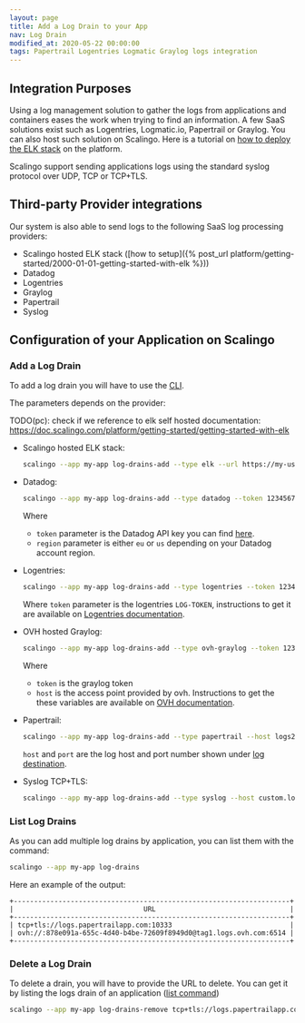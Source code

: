 ```yaml
---
layout: page
title: Add a Log Drain to your App
nav: Log Drain
modified_at: 2020-05-22 00:00:00
tags: Papertrail Logentries Logmatic Graylog logs integration
---
```


## Integration Purposes

Using a log management solution to gather the logs from applications and
containers eases the work when trying to find an information.
A few SaaS solutions exist such as Logentries, Logmatic.io, Papertrail or
Graylog.
You can also host such solution on Scalingo. Here is a tutorial on
[how to deploy the ELK
stack](https://scalingo.com/articles/2018/02/23/running-the-elk-stack-on-scalingo.html)
on the platform.

Scalingo support sending applications logs using the standard
syslog protocol over UDP, TCP or TCP+TLS.

## Third-party Provider integrations

Our system is also able to send logs to the following SaaS log processing providers:

* Scalingo hosted ELK stack ([how to setup]({% post_url platform/getting-started/2000-01-01-getting-started-with-elk %}))
* Datadog
* Logentries
* Graylog
* Papertrail
* Syslog

## Configuration of your Application on Scalingo

### Add a Log Drain

To add a log drain you will have to use the [CLI](https://doc.scalingo.com/cli).

The parameters depends on the provider:


TODO(pc): check if we reference to elk self hosted documentation:
https://doc.scalingo.com/platform/getting-started/getting-started-with-elk
* Scalingo hosted ELK stack:
    ```bash
    scalingo --app my-app log-drains-add --type elk --url https://my-user:123456789abcdef@logstash-app-name.osc-fr1.scalingo.io
    ```

* Datadog:
    ```bash
    scalingo --app my-app log-drains-add --type datadog --token 123456789abcdef --drain-region eu
    ```
    Where
    - `token` parameter is the Datadog API key you can find
    [here](https://app.datadoghq.com/account/settings#api).
    - `region` parameter
    is either `eu` or `us` depending on your Datadog account region.

* Logentries:
    ```bash
    scalingo --app my-app log-drains-add --type logentries --token 123456789abcdef
    ```
    Where `token` parameter is the logentries `LOG-TOKEN`, instructions to get
    it are available on [Logentries
    documentation](https://docs.logentries.com/docs/http-post).

* OVH hosted Graylog:
    ```bash
    scalingo --app my-app log-drains-add --type ovh-graylog --token 123456789abcdef --host tag3.logs.ovh.com
    ```
    Where
    - `token` is the graylog token
    - `host` is the access point provided
    by ovh. Instructions to get the these variables are available on [OVH
    documentation](https://docs.ovh.com/fr/logs-data-platform/quick-start/).

* Papertrail:
    ```bash
    scalingo --app my-app log-drains-add --type papertrail --host logs2.papertrailapp.com --port 12345
    ```
    `host` and `port` are the log host and port number shown under [log
    destination](https://papertrailapp.com/account/destinations).

* Syslog TCP+TLS:
    ```bash
    scalingo --app my-app log-drains-add --type syslog --host custom.logstash.com --port 12345
    ```



### List Log Drains

As you can add multiple log drains by application, you can list them with the
command:
```bash
scalingo --app my-app log-drains
```

Here an example of the output:
```
+--------------------------------------------------------------------+
|                                URL                                 |
+--------------------------------------------------------------------+
| tcp+tls://logs.papertrailapp.com:10333                             |
| ovh://:878e091a-655c-4d40-b4be-72609f8949d0@tag1.logs.ovh.com:6514 |
+--------------------------------------------------------------------+
```

### Delete a Log Drain

To delete a drain, you will have to provide the URL to delete.
You can get it by listing the logs drain of an application ([list
command](https://doc.scalingo.com/platform/app/log-drain#list-log-drains))
```bash
scalingo --app my-app log-drains-remove tcp+tls://logs.papertrailapp.com:10333
```
